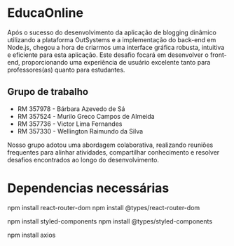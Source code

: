 # EducaOnline

Após o sucesso do desenvolvimento da aplicação de blogging dinâmico utilizando a plataforma OutSystems e a implementação do back-end em Node.js, chegou a hora de criarmos uma interface gráfica robusta, intuitiva e eficiente para esta aplicação. Este desafio focará em desenvolver o front-end, proporcionando uma experiência de usuário excelente tanto para professores(as) quanto para estudantes.

## Grupo de trabalho
- RM 357978 - Bárbara Azevedo de Sá
- RM 357524 - Murilo Greco Campos de Almeida
- RM 357736 - Victor Lima Fernandes
- RM 357330 - Wellington Raimundo da Silva

Nosso grupo adotou uma abordagem colaborativa, realizando reuniões frequentes para alinhar atividades, compartilhar conhecimento e resolver desafios encontrados ao longo do desenvolvimento. 

# Dependencias necessárias

npm install react-router-dom
npm install @types/react-router-dom

npm install styled-components
npm install @types/styled-components

npm install axios
